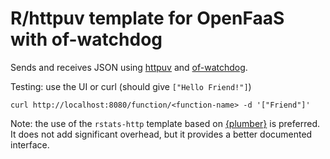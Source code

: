 # R/httpuv template for OpenFaaS with of-watchdog

Sends and receives JSON using [httpuv](https://CRAN.R-project.org/package=httpuv)
and [of-watchdog](https://github.com/openfaas-incubator/of-watchdog).

Testing: use the UI or curl (should give `["Hello Friend!"]`)

```
curl http://localhost:8080/function/<function-name> -d '["Friend"]'
```

Note: the use of the `rstats-http` template based on [{plumber}](https://www.rplumber.io/)
is preferred. It does not add significant overhead, but it provides a better documented interface.
